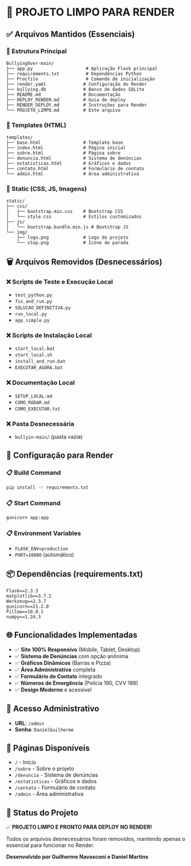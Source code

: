 # 🧹 PROJETO LIMPO PARA RENDER

## ✅ Arquivos Mantidos (Essenciais)

### 📁 Estrutura Principal
```
BullyingOver-main/
├── app.py                    # Aplicação Flask principal
├── requirements.txt          # Dependências Python
├── Procfile                  # Comando de inicialização
├── render.yaml              # Configuração do Render
├── bullying.db              # Banco de dados SQLite
├── README.md                # Documentação
├── DEPLOY_RENDER.md         # Guia de deploy
├── RENDER_DEPLOY.md         # Instruções para Render
└── PROJETO_LIMPO.md         # Este arquivo
```

### 📁 Templates (HTML)
```
templates/
├── base.html                # Template base
├── index.html               # Página inicial
├── sobre.html               # Página sobre
├── denuncia.html            # Sistema de denúncias
├── estatisticas.html        # Gráficos e dados
├── contato.html             # Formulário de contato
└── admin.html               # Área administrativa
```

### 📁 Static (CSS, JS, Imagens)
```
static/
├── css/
│   ├── bootstrap.min.css    # Bootstrap CSS
│   └── style.css            # Estilos customizados
├── js/
│   └── bootstrap.bundle.min.js # Bootstrap JS
└── img/
    ├── logo.png             # Logo do projeto
    └── stop.png             # Ícone de parada
```

## 🗑️ Arquivos Removidos (Desnecessários)

### ❌ Scripts de Teste e Execução Local
- `test_python.py`
- `fix_and_run.py`
- `SOLUCAO_DEFINITIVA.py`
- `run_local.py`
- `app_simple.py`

### ❌ Scripts de Instalação Local
- `start_local.bat`
- `start_local.sh`
- `install_and_run.bat`
- `EXECUTAR_AGORA.bat`

### ❌ Documentação Local
- `SETUP_LOCAL.md`
- `COMO_RODAR.md`
- `COMO_EXECUTAR.txt`

### ❌ Pasta Desnecessária
- `bullyin-main/` (pasta vazia)

## 🚀 Configuração para Render

### 📋 Build Command
```bash
pip install -r requirements.txt
```

### 📋 Start Command
```bash
gunicorn app:app
```

### 📋 Environment Variables
- `FLASK_ENV=production`
- `PORT=10000` (automático)

## 📦 Dependências (requirements.txt)
```
Flask==2.3.3
matplotlib==3.7.2
Werkzeug==2.3.7
gunicorn==21.2.0
Pillow==10.0.1
numpy==1.24.3
```

## 🌐 Funcionalidades Implementadas

- ✅ **Site 100% Responsivo** (Mobile, Tablet, Desktop)
- ✅ **Sistema de Denúncias** com opção anônima
- ✅ **Gráficos Dinâmicos** (Barras e Pizza)
- ✅ **Área Administrativa** completa
- ✅ **Formulário de Contato** integrado
- ✅ **Números de Emergência** (Polícia 190, CVV 188)
- ✅ **Design Moderno** e acessível

## 🔐 Acesso Administrativo

- **URL**: `/admin`
- **Senha**: `DanielGuilherme`

## 📱 Páginas Disponíveis

- `/` - Início
- `/sobre` - Sobre o projeto
- `/denuncia` - Sistema de denúncias
- `/estatisticas` - Gráficos e dados
- `/contato` - Formulário de contato
- `/admin` - Área administrativa

## 🎯 Status do Projeto

✅ **PROJETO LIMPO E PRONTO PARA DEPLOY NO RENDER!**

Todos os arquivos desnecessários foram removidos, mantendo apenas o essencial para funcionar no Render.

**Desenvolvido por Guilherme Navasconi e Daniel Martins**
